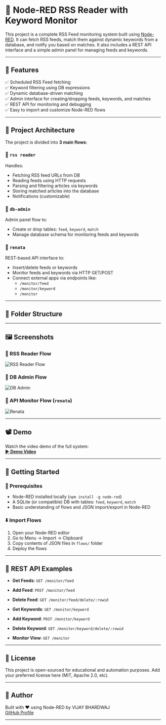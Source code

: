 # 📰 Node-RED RSS Reader with Keyword Monitor

This project is a complete RSS Feed monitoring system built using [Node-RED](https://nodered.org/). It can fetch RSS feeds, match them against dynamic keywords from a database, and notify you based on matches. It also includes a REST API interface and a simple admin panel for managing feeds and keywords.

---

## 📌 Features

✅ Scheduled RSS Feed fetching  
✅ Keyword filtering using DB expressions  
✅ Dynamic database-driven matching  
✅ Admin interface for creating/dropping feeds, keywords, and matches  
✅ REST API for monitoring and debugging  
✅ Easy to import and customize Node-RED flows

---

## 🧠 Project Architecture

The project is divided into **3 main flows**:

### 🔹 `rss reader`
Handles:
- Fetching RSS feed URLs from DB
- Reading feeds using HTTP requests
- Parsing and filtering articles via keywords
- Storing matched articles into the database
- Notifications (customizable)

### 🔹 `db-admin`
Admin panel flow to:
- Create or drop tables: `feed`, `keyword`, `match`
- Manage database schema for monitoring feeds and keywords

### 🔹 `renata`
REST-based API interface to:
- Insert/delete feeds or keywords
- Monitor feeds and keywords via HTTP GET/POST
- Connect external apps via endpoints like:
  - `/monitor/feed`
  - `/monitor/keyword`
  - `/monitor`

---

## 📂 Folder Structure


---

## 🖼️ Screenshots

### 🧩 RSS Reader Flow
![RSS Reader Flow](assets/screenshots/rss-reader.png)

### 🧩 DB Admin Flow
![DB Admin](assets/screenshots/db-admin.png)

### 🧩 API Monitor Flow (`renata`)
![Renata](assets/screenshots/renata.png)

---

## 📽️ Demo

Watch the video demo of the full system:  
**[▶️ Demo Video](assets/demo.mp4)**

---

## 🚀 Getting Started

### 🔧 Prerequisites
- Node-RED installed locally (`npm install -g node-red`)
- A SQLite (or compatible) DB with tables: `feed`, `keyword`, `match`
- Basic understanding of flows and JSON import/export in Node-RED

### ⬇️ Import Flows
1. Open your Node-RED editor
2. Go to Menu → Import → Clipboard
3. Copy contents of JSON files in `flows/` folder
4. Deploy the flows

---

## 📡 REST API Examples

- **Get Feeds**: `GET /monitor/feed`
- **Add Feed**: `POST /monitor/feed`
- **Delete Feed**: `GET /monitor/feed/delete/:rowid`

- **Get Keywords**: `GET /monitor/keyword`
- **Add Keyword**: `POST /monitor/keyword`
- **Delete Keyword**: `GET /monitor/keyword/delete/:rowid`

- **Monitor View**: `GET /monitor`

---

## 📃 License

This project is open-sourced for educational and automation purposes. Add your preferred license here (MIT, Apache 2.0, etc).

---

## 🙌 Author

Built with ❤️ using Node-RED by VIJAY BHARDWAJ  
[GitHub Profile](https://github.com/altervijay)

---

